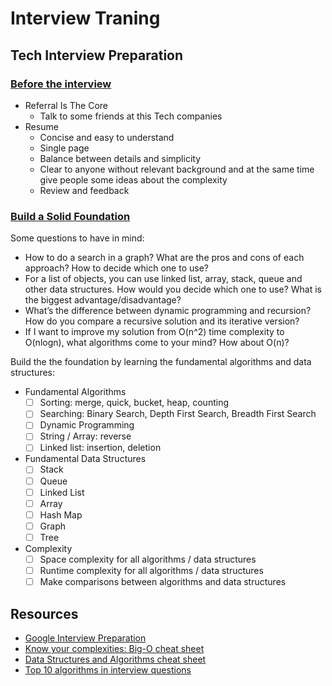 # Interview Traning

## Tech Interview Preparation

### [Before the interview](http://blog.gainlo.co/index.php/2017/02/18/chapter-1-get-interview-google-complete-guide-google-interview-preparation/)

- Referral Is The Core
    - Talk to some friends at this Tech companies
- Resume
    - Concise and easy to understand
    - Single page
    - Balance between details and simplicity
    - Clear to anyone without relevant background and at the same time give people some ideas about the complexity
    - Review and feedback

### [Build a Solid Foundation](http://blog.gainlo.co/index.php/2017/02/24/chapter-2-build-solid-foundation-complete-guide-google-interview-preparation/)

Some questions to have in mind:

- How to do a search in a graph? What are the pros and cons of each approach? How to decide which one to use?
- For a list of objects, you can use linked list, array, stack, queue and other data structures. How would you decide which one to use? What is the biggest advantage/disadvantage?
- What’s the difference between dynamic programming and recursion? How do you compare a recursive solution and its iterative version?
- If I want to improve my solution from O(n^2) time complexity to O(nlogn), what algorithms come to your mind? How about O(n)?

Build the the foundation by learning the fundamental algorithms and data structures:

- Fundamental Algorithms
    - [ ] Sorting: merge, quick, bucket, heap, counting
    - [ ] Searching: Binary Search, Depth First Search, Breadth First Search
    - [ ] Dynamic Programming
    - [ ] String / Array: reverse
    - [ ] Linked list: insertion, deletion
- Fundamental Data Structures
    - [ ] Stack
    - [ ] Queue
    - [ ] Linked List
    - [ ] Array
    - [ ] Hash Map
    - [ ] Graph
    - [ ] Tree
- Complexity
    - [ ] Space complexity for all algorithms / data structures
    - [ ] Runtime complexity for all algorithms / data structures
    - [ ] Make comparisons between algorithms and data structures

## Resources

- [Google Interview Preparation](http://blog.gainlo.co/index.php/category/google-interview-preparation/)
- [Know your complexities: Big-O cheat sheet](https://www.bigocheatsheet.com/)
- [Data Structures and Algorithms cheat sheet](https://github.com/TSiege/Tech-Interview-Cheat-Sheet)
- [Top 10 algorithms in interview questions](https://www.geeksforgeeks.org/top-10-algorithms-in-interview-questions/)
